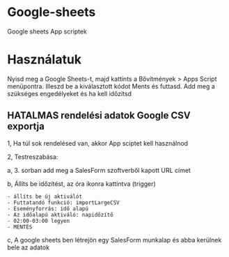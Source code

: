 # Google-sheets
Google sheets App scriptek

# Használatuk

Nyisd meg a Google Sheets-t, majd kattints a Bővítmények > Apps Script menüpontra.
Illeszd be a kiválasztott kódot
Ments és futtasd. Add meg a szükséges engedélyeket és ha kell időzítsd

## HATALMAS rendelési adatok Google CSV exportja

1, Ha túl sok rendelésed van, akkor App sciptet kell használnod

2, Testreszabása:

  a, 3. sorban add meg a SalesForm szoftverből kapott URL címet

  b, Állíts be időzítést, az óra ikonra kattintva (trigger)

    - állíts be új aktiválót
    - Futtatandó funkció: importLargeCSV
    - Eseményforrás: idő alapú
    - Az időalapú aktiváló: napidőzítő
    - 02:00-03:00 legyen
    - MENTÉS

  c, A google sheets ben létrejön egy SalesForm munkalap és abba kerülnek bele az adatok
